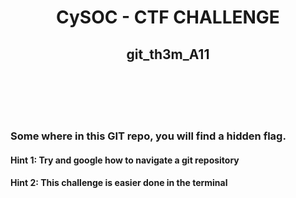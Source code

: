 
<h1 align="center"> CySOC - CTF CHALLENGE </h1>

<h2 align="center"> git_th3m_A11 </h2>

<br><br>
<br><br>

### Some where in this GIT repo, you will find a hidden flag. 

#### Hint 1: Try and google how to navigate a git repository
#### Hint 2: This challenge is easier done in the terminal
